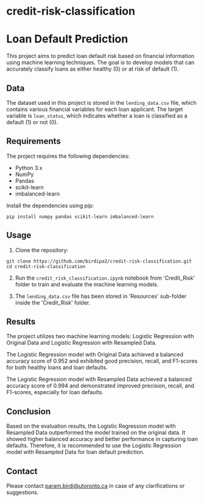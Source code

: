 # credit-risk-classification

# Loan Default Prediction

This project aims to predict loan default risk based on financial information using machine learning techniques. The goal is to develop models that can accurately classify loans as either healthy (0) or at risk of default (1).

## Data

The dataset used in this project is stored in the `lending_data.csv` file, which contains various financial variables for each loan applicant. The target variable is `loan_status`, which indicates whether a loan is classified as a default (1) or not (0).

## Requirements

The project requires the following dependencies:

- Python 3.x
- NumPy
- Pandas
- scikit-learn
- imbalanced-learn

Install the dependencies using pip:

```
pip install numpy pandas scikit-learn imbalanced-learn
```

## Usage

1. Clone the repository:

```
git clone https://github.com/birdipa2/credit-risk-classification.git
cd credit-risk-classification
```

2. Run the `credit_risk_classification.ipynb` notebook from 'Credit_Risk' folder to train and evaluate the machine learning models.

3. The `lending_data.csv` file has been stored in 'Resources' sub-folder inside the 'Credit_Risk' folder.

## Results

The project utilizes two machine learning models: Logistic Regression with Original Data and Logistic Regression with Resampled Data.

The Logistic Regression model with Original Data achieved a balanced accuracy score of 0.952 and exhibited good precision, recall, and F1-scores for both healthy loans and loan defaults.

The Logistic Regression model with Resampled Data achieved a balanced accuracy score of 0.994 and demonstrated improved precision, recall, and F1-scores, especially for loan defaults.

## Conclusion

Based on the evaluation results, the Logistic Regression model with Resampled Data outperformed the model trained on the original data. It showed higher balanced accuracy and better performance in capturing loan defaults. Therefore, it is recommended to use the Logistic Regression model with Resampled Data for loan default prediction.

## Contact

Please contact param.birdi@utoronto.ca in case of any clarifications or suggestions.
